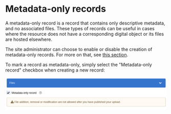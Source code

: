 # Metadata-only records

A metadata-only record is a record that contains only descriptive metadata, and no associated files. These types of records can be useful in cases where the resource does not have a corresponding digital object or its files are hosted elsewhere.

The site administrator can choose to enable or disable the creation of metadata-only records. For more on that, see [this section](../../customize/metadata_only.md).

To mark a record as metadata-only, simply select the "Metadata-only record" checkbox when creating a new record:

![Setting Metadata only](./img/meta_data_only.png)
